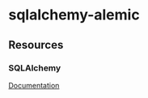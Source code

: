 # sqlalchemy-alemic

## Resources

### SQLAlchemy

[Documentation](https://docs.sqlalchemy.org/en/20/orm/quickstart.html)